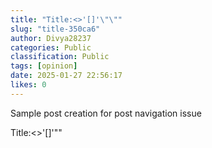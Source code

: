 ```yaml
---
title: "Title:<>'[]'\"\""
slug: "title-350ca6"
author: Divya28237
categories: Public
classification: Public
tags: [opinion]
date: 2025-01-27 22:56:17 
likes: 0
---
```


Sample post creation for post navigation issue 

Title:<>'[]'""
